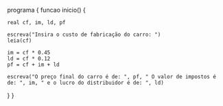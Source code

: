 programa {
  funcao inicio() 
{

    real cf, im, ld, pf

    escreva("Insira o custo de fabricação do carro: ")
    leia(cf)

    im = cf * 0.45
    ld = cf * 0.12
    pf = cf + im + ld

    escreva("O preço final do carro é de: ", pf, " O valor de impostos é de: ", im, " e o lucro do distribuidor é de: ", ld)
  }
}

